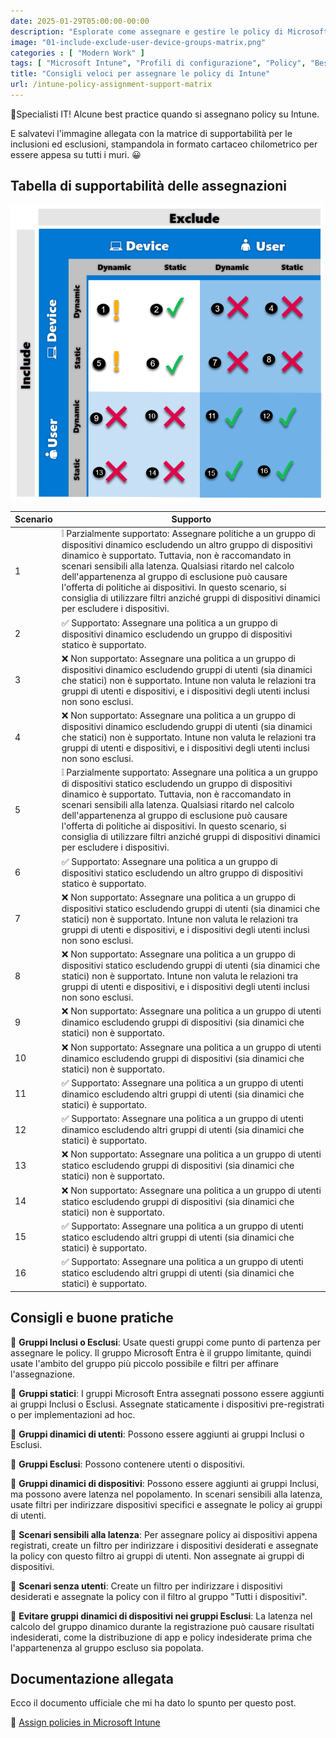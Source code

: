 ```yaml
---
date: 2025-01-29T05:00:00-00:00
description: "Esplorate come assegnare e gestire le policy di Microsoft Intune per ottimizzare la sicurezza e l'efficienza dei vostri dispositivi e utenti. Mini-guida con consigli pratici e best practice."
image: "01-include-exclude-user-device-groups-matrix.png"
categories : [ "Modern Work" ]
tags: [ "Microsoft Intune", "Profili di configurazione", "Policy", "Best practice","Guida" ]
title: "Consigli veloci per assegnare le policy di Intune"
url: /intune-policy-assignment-support-matrix
---
```

🚀Specialisti IT! Alcune best practice quando si assegnano policy su Intune. 

E salvatevi l'immagine allegata con la matrice di supportabilità per le inclusioni ed esclusioni, stampandola in formato cartaceo chilometrico per essere appesa su tutti i muri. 😀

## Tabella di supportabilità delle assegnazioni

![Matrice di supportabilità per le assegnazioni, inclusioni ed esclusioni di profili di configurazione Microsoft Intune](01-include-exclude-user-device-groups-matrix.png)


| Scenario | Supporto |
|----------|-----------|
| 1 | ❕ Parzialmente supportato: Assegnare politiche a un gruppo di dispositivi dinamico escludendo un altro gruppo di dispositivi dinamico è supportato. Tuttavia, non è raccomandato in scenari sensibili alla latenza. Qualsiasi ritardo nel calcolo dell'appartenenza al gruppo di esclusione può causare l'offerta di politiche ai dispositivi. In questo scenario, si consiglia di utilizzare filtri anziché gruppi di dispositivi dinamici per escludere i dispositivi. |
| 2 | ✅ Supportato: Assegnare una politica a un gruppo di dispositivi dinamico escludendo un gruppo di dispositivi statico è supportato. |
| 3 | ❌ Non supportato: Assegnare una politica a un gruppo di dispositivi dinamico escludendo gruppi di utenti (sia dinamici che statici) non è supportato. Intune non valuta le relazioni tra gruppi di utenti e dispositivi, e i dispositivi degli utenti inclusi non sono esclusi. |
| 4 | ❌ Non supportato: Assegnare una politica a un gruppo di dispositivi dinamico escludendo gruppi di utenti (sia dinamici che statici) non è supportato. Intune non valuta le relazioni tra gruppi di utenti e dispositivi, e i dispositivi degli utenti inclusi non sono esclusi. |
| 5 | ❕ Parzialmente supportato: Assegnare una politica a un gruppo di dispositivi statico escludendo un gruppo di dispositivi dinamico è supportato. Tuttavia, non è raccomandato in scenari sensibili alla latenza. Qualsiasi ritardo nel calcolo dell'appartenenza al gruppo di esclusione può causare l'offerta di politiche ai dispositivi. In questo scenario, si consiglia di utilizzare filtri anziché gruppi di dispositivi dinamici per escludere i dispositivi. |
| 6 | ✅ Supportato: Assegnare una politica a un gruppo di dispositivi statico escludendo un altro gruppo di dispositivi statico è supportato. |
| 7 | ❌ Non supportato: Assegnare una politica a un gruppo di dispositivi statico escludendo gruppi di utenti (sia dinamici che statici) non è supportato. Intune non valuta le relazioni tra gruppi di utenti e dispositivi, e i dispositivi degli utenti inclusi non sono esclusi. |
| 8 | ❌ Non supportato: Assegnare una politica a un gruppo di dispositivi statico escludendo gruppi di utenti (sia dinamici che statici) non è supportato. Intune non valuta le relazioni tra gruppi di utenti e dispositivi, e i dispositivi degli utenti inclusi non sono esclusi. |
| 9 | ❌ Non supportato: Assegnare una politica a un gruppo di utenti dinamico escludendo gruppi di dispositivi (sia dinamici che statici) non è supportato. |
| 10 | ❌ Non supportato: Assegnare una politica a un gruppo di utenti dinamico escludendo gruppi di dispositivi (sia dinamici che statici) non è supportato. |
| 11 | ✅ Supportato: Assegnare una politica a un gruppo di utenti dinamico escludendo altri gruppi di utenti (sia dinamici che statici) è supportato. |
| 12 | ✅ Supportato: Assegnare una politica a un gruppo di utenti dinamico escludendo altri gruppi di utenti (sia dinamici che statici) è supportato. |
| 13 | ❌ Non supportato: Assegnare una politica a un gruppo di utenti statico escludendo gruppi di dispositivi (sia dinamici che statici) non è supportato. |
| 14 | ❌ Non supportato: Assegnare una politica a un gruppo di utenti statico escludendo gruppi di dispositivi (sia dinamici che statici) non è supportato. |
| 15 | ✅ Supportato: Assegnare una politica a un gruppo di utenti statico escludendo altri gruppi di utenti (sia dinamici che statici) è supportato. |
| 16 | ✅ Supportato: Assegnare una politica a un gruppo di utenti statico escludendo altri gruppi di utenti (sia dinamici che statici) è supportato. |

## Consigli e buone pratiche

📌 **Gruppi Inclusi o Esclusi**: Usate questi gruppi come punto di partenza per assegnare le policy. Il gruppo Microsoft Entra è il gruppo limitante, quindi usate l'ambito del gruppo più piccolo possibile e filtri per affinare l'assegnazione.

📌 **Gruppi statici**: I gruppi Microsoft Entra assegnati possono essere aggiunti ai gruppi Inclusi o Esclusi. Assegnate staticamente i dispositivi pre-registrati o per implementazioni ad hoc.

📌 **Gruppi dinamici di utenti**: Possono essere aggiunti ai gruppi Inclusi o Esclusi.

📌 **Gruppi Esclusi**: Possono contenere utenti o dispositivi.

📌 **Gruppi dinamici di dispositivi**: Possono essere aggiunti ai gruppi Inclusi, ma possono avere latenza nel popolamento. In scenari sensibili alla latenza, usate filtri per indirizzare dispositivi specifici e assegnate le policy ai gruppi di utenti.

📌 **Scenari sensibili alla latenza**: Per assegnare policy ai dispositivi appena registrati, create un filtro per indirizzare i dispositivi desiderati e assegnate la policy con questo filtro ai gruppi di utenti. Non assegnate ai gruppi di dispositivi.

📌 **Scenari senza utenti**: Create un filtro per indirizzare i dispositivi desiderati e assegnate la policy con il filtro al gruppo "Tutti i dispositivi".

📌 **Evitare gruppi dinamici di dispositivi nei gruppi Esclusi**: La latenza nel calcolo del gruppo dinamico durante la registrazione può causare risultati indesiderati, come la distribuzione di app e policy indesiderate prima che l'appartenenza al gruppo escluso sia popolata.

## Documentazione allegata
Ecco il documento ufficiale che mi ha dato lo spunto per questo post.

📖 [Assign policies in Microsoft Intune](https://learn.microsoft.com/en-us/mem/intune/configuration/device-profile-assign)